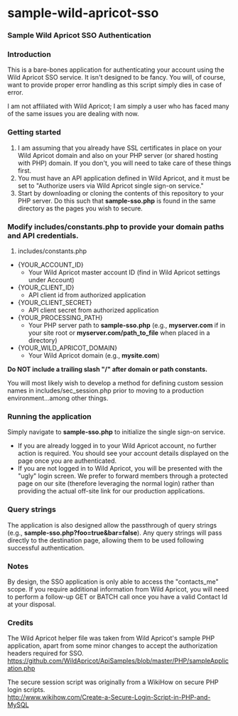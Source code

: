 # sample-wild-apricot-sso
### Sample Wild Apricot SSO Authentication

### Introduction
This is a bare-bones application for authenticating your account using the Wild Apricot SSO service. It isn't designed to be fancy. You will, of course, want to provide proper error handling as this script simply dies in case of error.

I am not affiliated with Wild Apricot; I am simply a user who has faced many of the same issues you are dealing with now.

### Getting started
1. I am assuming that you already have SSL certificates in place on your Wild Apricot domain and also on your PHP server (or shared hosting with PHP) domain. If you don't, you will need to take care of these things first.
2. You must have an API application defined in Wild Apricot, and it must be set to "Authorize users via Wild Apricot single sign-on service."
3. Start by downloading or cloning the contents of this repository to your PHP server. Do this such that **sample-sso.php** is found in the same directory as the pages you wish to secure.

### Modify includes/constants.php to provide your domain paths and API credentials.
1. includes/constants.php
  * {YOUR_ACCOUNT_ID} 
    - Your Wild Apricot master account ID (find in Wild Apricot settings under Account)
  * {YOUR_CLIENT_ID} 
    - API client id from authorized application
  * {YOUR_CLIENT_SECRET} 
    - API client secret from authorized application
  * {YOUR_PROCESSING_PATH} 
    - Your PHP server path to **sample-sso.php** (e.g., **myserver.com** if in your site root or **myserver.com/path_to_file** when placed in a directory)
  * {YOUR_WILD_APRICOT_DOMAIN} 
    - Your Wild Apricot domain (e.g., **mysite.com**)

**Do NOT include a trailing slash "/" after domain or path constants.**

You will most likely wish to develop a method for defining custom session names in includes/sec_session.php prior to moving to a production environment...among other things.

### Running the application
Simply navigate to **sample-sso.php** to initialize the single sign-on service.
* If you are already logged in to your Wild Apricot account, no further action is required.  You should see your account details displayed on the page once you are authenticated.
* If you are not logged in to Wild Apricot, you will be presented with the "ugly" login screen.  We prefer to forward members through a protected page on our site (therefore leveraging the normal login) rather than providing the actual off-site link for our production applications.

### Query strings
The application is also designed allow the passthrough of query strings (e.g., **sample-sso.php?foo=true&bar=false**).
Any query strings will pass directly to the destination page, allowing them to be used following successful authentication.

### Notes
By design, the SSO application is only able to access the "contacts_me" scope. If you require additional information from Wild Apricot, you will need to perform a follow-up GET or BATCH call once you have a valid Contact Id at your disposal.

### Credits
The Wild Apricot helper file was taken from Wild Apricot's sample PHP application, apart from some minor changes to accept the authorization headers required for SSO.<br/>
https://github.com/WildApricot/ApiSamples/blob/master/PHP/sampleApplication.php

The secure session script was originally from a WikiHow on secure PHP login scripts.<br/>
http://www.wikihow.com/Create-a-Secure-Login-Script-in-PHP-and-MySQL
